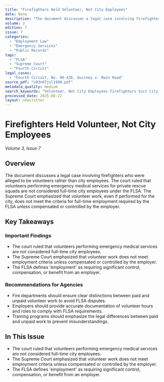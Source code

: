 ```yaml
---
title: "Firefighters Held Volunteer, Not City Employees"
date: None
description: "The document discusses a legal case involving firefighters who were alleged to be volunteers rather than city employees. The court ruled that volunteers performing emergency medical services for private rescue squads are not considered full-time city employees under the FLSA. The Supreme Court emphasized that volunteer work, even if performed for the city, does not meet the criteria for full-time employment required by the FLSA unless compensated or controlled by the employer."
volume: 3
edition: 7
issue: 7
categories:
  - "Employment Law"
  - "Emergency Services"
  - "Public Records"
tags:
  - "FLSA"
  - "Supreme Court"
  - "Fourth Circuit"
legal_cases:
  - "Fourth Circuit, No. 98-436, Quinney v. Main Road"
source_pdf: "v03n07jul1999.pdf"
metadata_quality: medium
search_keywords: "Volunteer, Not City Employees Firefighters Suit City of Virginia Beach FLSA DEMS Court Ruled United States Supreme Court employment definition private rescue squads employee benefits..."
processed_date: 2025-08-22
layout: newsletter
---
```


# Firefighters Held Volunteer, Not City Employees

*Volume 3, Issue 7*

## Overview

The document discusses a legal case involving firefighters who were alleged to be volunteers rather than city employees. The court ruled that volunteers performing emergency medical services for private rescue squads are not considered full-time city employees under the FLSA. The Supreme Court emphasized that volunteer work, even if performed for the city, does not meet the criteria for full-time employment required by the FLSA unless compensated or controlled by the employer.

## Key Takeaways

### Important Findings

- The court ruled that volunteers performing emergency medical services are not considered full-time city employees.
- The Supreme Court emphasized that volunteer work does not meet employment criteria unless compensated or controlled by the employer.
- The FLSA defines 'employment' as requiring significant control, compensation, or benefit from an employer.

### Recommendations for Agencies

- Fire departments should ensure clear distinctions between paid and unpaid volunteer work to avoid FLSA disputes.
- Employers should provide accurate documentation of volunteer hours and roles to comply with FLSA requirements.
- Training programs should emphasize the legal differences between paid and unpaid work to prevent misunderstandings.

## In This Issue

- The court ruled that volunteers performing emergency medical services are not considered full-time city employees.
- The Supreme Court emphasized that volunteer work does not meet employment criteria unless compensated or controlled by the employer.
- The FLSA defines 'employment' as requiring significant control, compensation, or benefit from an employer.

